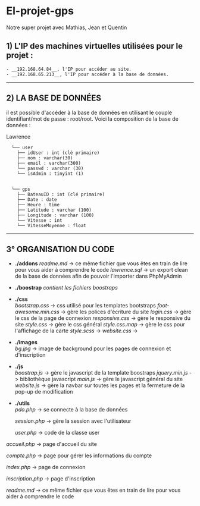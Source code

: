 # El-projet-gps
Notre super projet avec Mathias, Jean et Quentin

## 1) L'IP des machines virtuelles utilisées pour le projet :
    - __192.168.64.84__, l'IP pour accéder au site.  
    - __192.168.65.213__, l'IP pour accéder à la base de données.

-----------------


## 2) LA BASE DE DONNÉES

il est possible d'accéder à la base de données en utilisant le couple identifiant/mot de passe : root/root.
Voici la composition de la base de données :


Lawrence     	
      
      └── user  
        ├── idUser : int (clé primaire)  
        ├── nom : varchar(30)  
        ├── email : varchar(300)  
        └── passwd : varchar (30)  
        └── isAdmin : tinyint (1) 

        
      └── gps  
        ├── BateauID : int (clé primaire)  
        ├── Date : date 
        ├── Heure : time
        ├── Latitude : varchar (100) 
        ├── Longitude : varchar (100) 
        └── Vitesse : int
        └── VitesseMoyenne : float

-----------------


## 3° ORGANISATION DU CODE

* __./addons__
    *readme.md* -> ce même fichier que vous êtes en train de lire pour vous aider à comprendre le code 
    *lawrence.sql* -> un export clean de la base de données afin de pouvoir l'importer dans PhpMyAdmin   

* __./boostrap__
    *contient les fichiers boostraps*

* __./css__  
    *bootstrap.css* -> css utilisé pour les templates bootstraps
    *foot-awesome.min.css* -> gère les polices d'écriture du site
    *login.css* -> gère le css de la page de connexion
    *responsive.css* -> gère le responsive du site
    *style.css* -> gère le css général
    *style.css.map* -> gère le css pour l'affichage de la carte
    *style.scss* ->
    *website.css* ->  
* __./images__    
    *bg.jpg* -> image de background pour les pages de connexion et d'inscription

* __./js__  
    *boostrap.js* -> gère le javascript de la template boostraps
    *jquery.min.js* -> bibliothèque javascript
    *main.js* -> gère le javascript général du site
    *website.js* -> gère la navbar sur toutes les pages et la fermeture de la pop-up de modification
      
* __./utils__  
    *pdo.php* -> se connecte à la base de données

    *session.php* -> gère la session avec l'utilisateur

    *user.php* -> code de la classe user


*accueil.php* -> page d'accueil du site

*compte.php* -> page pour gérer les informations du compte

*index.php* -> page de connexion

*inscription.php* -> page d'inscription

*readme.md* -> ce même fichier que vous êtes en train de lire pour vous aider à comprendre le code 
